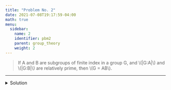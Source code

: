 ```yaml
---
title: "Problem No. 2"
date: 2021-07-08T19:17:59-04:00
math: true
menu:
  sidebar:
    name: 2
    identifier: pbm2
    parent: group_theory
    weight: 2
---
```



> If A and B are subgroups of finite index in a group G, and \\(|G:A|\\) and \\(|G:B|\\) are relatively prime, then \\(G = AB\\).
---


<details>
  <summary> Solution </summary>
  
  
</details>
